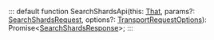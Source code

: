 :::
default function SearchShardsApi(this: [That](./That.md), params?: [SearchShardsRequest](./SearchShardsRequest.md), options?: [TransportRequestOptions](./TransportRequestOptions.md)): Promise<[SearchShardsResponse](./SearchShardsResponse.md)>;
:::
